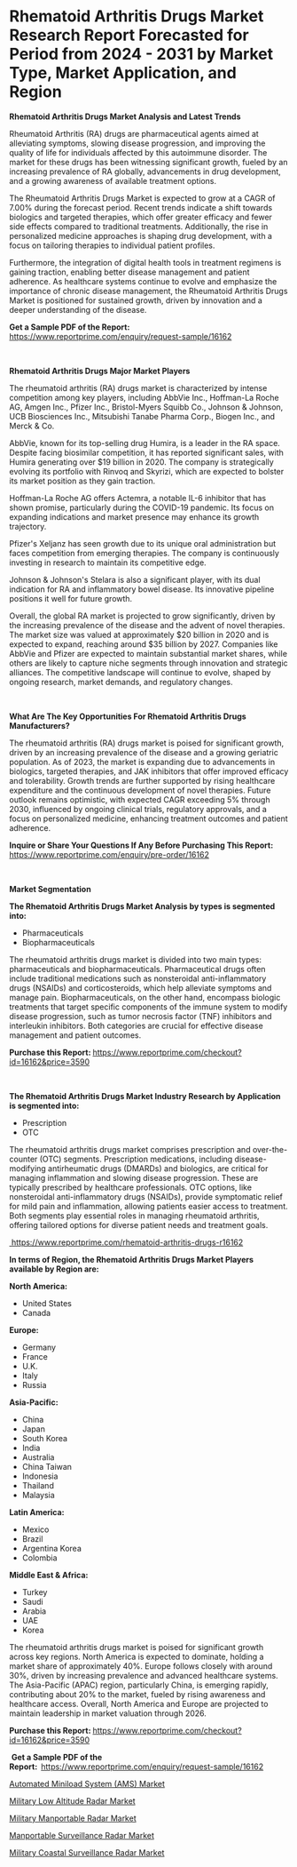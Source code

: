 <p><h1>Rhematoid Arthritis Drugs Market Research Report Forecasted for Period from 2024 -  2031 by Market Type, Market Application, and Region</h1></p><p><strong>Rhematoid Arthritis Drugs Market Analysis and Latest Trends</strong></p>
<p><p>Rheumatoid Arthritis (RA) drugs are pharmaceutical agents aimed at alleviating symptoms, slowing disease progression, and improving the quality of life for individuals affected by this autoimmune disorder. The market for these drugs has been witnessing significant growth, fueled by an increasing prevalence of RA globally, advancements in drug development, and a growing awareness of available treatment options.</p><p>The Rheumatoid Arthritis Drugs Market is expected to grow at a CAGR of 7.00% during the forecast period. Recent trends indicate a shift towards biologics and targeted therapies, which offer greater efficacy and fewer side effects compared to traditional treatments. Additionally, the rise in personalized medicine approaches is shaping drug development, with a focus on tailoring therapies to individual patient profiles.</p><p>Furthermore, the integration of digital health tools in treatment regimens is gaining traction, enabling better disease management and patient adherence. As healthcare systems continue to evolve and emphasize the importance of chronic disease management, the Rheumatoid Arthritis Drugs Market is positioned for sustained growth, driven by innovation and a deeper understanding of the disease.</p></p>
<p><strong>Get a Sample PDF of the Report:&nbsp;</strong> <a href="https://www.reportprime.com/enquiry/request-sample/16162?utm_campaign=1287&utm_medium=2&utm_source=Github&utm_content=ia&utm_term=11102024&utm_id=rhematoid-arthritis-drugs">https://www.reportprime.com/enquiry/request-sample/16162</a></p>
<p>&nbsp;</p>
<p><strong>Rhematoid Arthritis Drugs Major Market Players</strong></p>
<p><p>The rheumatoid arthritis (RA) drugs market is characterized by intense competition among key players, including AbbVie Inc., Hoffman-La Roche AG, Amgen Inc., Pfizer Inc., Bristol-Myers Squibb Co., Johnson & Johnson, UCB Biosciences Inc., Mitsubishi Tanabe Pharma Corp., Biogen Inc., and Merck & Co. </p><p>AbbVie, known for its top-selling drug Humira, is a leader in the RA space. Despite facing biosimilar competition, it has reported significant sales, with Humira generating over $19 billion in 2020. The company is strategically evolving its portfolio with Rinvoq and Skyrizi, which are expected to bolster its market position as they gain traction.</p><p>Hoffman-La Roche AG offers Actemra, a notable IL-6 inhibitor that has shown promise, particularly during the COVID-19 pandemic. Its focus on expanding indications and market presence may enhance its growth trajectory.</p><p>Pfizer's Xeljanz has seen growth due to its unique oral administration but faces competition from emerging therapies. The company is continuously investing in research to maintain its competitive edge.</p><p>Johnson & Johnson's Stelara is also a significant player, with its dual indication for RA and inflammatory bowel disease. Its innovative pipeline positions it well for future growth.</p><p>Overall, the global RA market is projected to grow significantly, driven by the increasing prevalence of the disease and the advent of novel therapies. The market size was valued at approximately $20 billion in 2020 and is expected to expand, reaching around $35 billion by 2027. Companies like AbbVie and Pfizer are expected to maintain substantial market shares, while others are likely to capture niche segments through innovation and strategic alliances. The competitive landscape will continue to evolve, shaped by ongoing research, market demands, and regulatory changes.</p></p>
<p>&nbsp;</p>
<p><strong>What Are The Key Opportunities For Rhematoid Arthritis Drugs Manufacturers?</strong></p>
<p><p>The rheumatoid arthritis (RA) drugs market is poised for significant growth, driven by an increasing prevalence of the disease and a growing geriatric population. As of 2023, the market is expanding due to advancements in biologics, targeted therapies, and JAK inhibitors that offer improved efficacy and tolerability. Growth trends are further supported by rising healthcare expenditure and the continuous development of novel therapies. Future outlook remains optimistic, with expected CAGR exceeding 5% through 2030, influenced by ongoing clinical trials, regulatory approvals, and a focus on personalized medicine, enhancing treatment outcomes and patient adherence.</p></p>
<p><strong>Inquire or Share Your Questions If Any Before Purchasing This Report:</strong> <a href="https://www.reportprime.com/enquiry/pre-order/16162?utm_campaign=1287&utm_medium=2&utm_source=Github&utm_content=ia&utm_term=11102024&utm_id=rhematoid-arthritis-drugs">https://www.reportprime.com/enquiry/pre-order/16162</a></p>
<p>&nbsp;</p>
<p><strong>Market Segmentation</strong></p>
<p><strong>The Rhematoid Arthritis Drugs Market Analysis by types is segmented into:</strong></p>
<p><ul><li>Pharmaceuticals</li><li>Biopharmaceuticals</li></ul></p>
<p><p>The rheumatoid arthritis drugs market is divided into two main types: pharmaceuticals and biopharmaceuticals. Pharmaceutical drugs often include traditional medications such as nonsteroidal anti-inflammatory drugs (NSAIDs) and corticosteroids, which help alleviate symptoms and manage pain. Biopharmaceuticals, on the other hand, encompass biologic treatments that target specific components of the immune system to modify disease progression, such as tumor necrosis factor (TNF) inhibitors and interleukin inhibitors. Both categories are crucial for effective disease management and patient outcomes.</p></p>
<p><strong>Purchase this Report:&nbsp;</strong><a href="https://www.reportprime.com/checkout?id=16162&price=3590&utm_campaign=1287&utm_medium=2&utm_source=Github&utm_content=ia&utm_term=11102024&utm_id=rhematoid-arthritis-drugs">https://www.reportprime.com/checkout?id=16162&price=3590</a></p>
<p>&nbsp;</p>
<p><strong>The Rhematoid Arthritis Drugs Market Industry Research by Application is segmented into:</strong></p>
<p><ul><li>Prescription</li><li>OTC</li></ul></p>
<p><p>The rheumatoid arthritis drugs market comprises prescription and over-the-counter (OTC) segments. Prescription medications, including disease-modifying antirheumatic drugs (DMARDs) and biologics, are critical for managing inflammation and slowing disease progression. These are typically prescribed by healthcare professionals. OTC options, like nonsteroidal anti-inflammatory drugs (NSAIDs), provide symptomatic relief for mild pain and inflammation, allowing patients easier access to treatment. Both segments play essential roles in managing rheumatoid arthritis, offering tailored options for diverse patient needs and treatment goals.</p></p>
<p><a href="https://www.reportprime.com/rhematoid-arthritis-drugs-r16162?utm_campaign=1287&utm_medium=2&utm_source=Github&utm_content=ia&utm_term=11102024&utm_id=rhematoid-arthritis-drugs">&nbsp;https://www.reportprime.com/rhematoid-arthritis-drugs-r16162</a></p>
<p><strong>In terms of Region, the Rhematoid Arthritis Drugs Market Players available by Region are:</strong></p>
<p>
    <p> <strong> North America: </strong>
        <ul>
            <li>United States</li>
            <li>Canada</li>
        </ul>
        </p> 
    <p> <strong> Europe: </strong>
        <ul>
            <li>Germany</li>
            <li>France</li>
            <li>U.K.</li>
            <li>Italy</li>
            <li>Russia</li>
        </ul>
        </p> 
    <p> <strong> Asia-Pacific: </strong>
        <ul>
            <li>China</li>
            <li>Japan</li>
            <li>South Korea</li>
            <li>India</li>
            <li>Australia</li>
            <li>China Taiwan</li>
            <li>Indonesia</li>
            <li>Thailand</li>
            <li>Malaysia</li>
        </ul>
        </p> 
    <p> <strong> Latin America: </strong>
        <ul>
            <li>Mexico</li>
            <li>Brazil</li>
            <li>Argentina Korea</li>
            <li>Colombia</li>
        </ul>
        </p> 
    <p> <strong> Middle East & Africa: </strong>
        <ul>
            <li>Turkey</li>
            <li>Saudi</li>
            <li>Arabia</li>
            <li>UAE</li>
            <li>Korea</li>
        </ul>
    </p>
    </p>
<p><p>The rheumatoid arthritis drugs market is poised for significant growth across key regions. North America is expected to dominate, holding a market share of approximately 40%. Europe follows closely with around 30%, driven by increasing prevalence and advanced healthcare systems. The Asia-Pacific (APAC) region, particularly China, is emerging rapidly, contributing about 20% to the market, fueled by rising awareness and healthcare access. Overall, North America and Europe are projected to maintain leadership in market valuation through 2026.</p></p>
<p><strong>Purchase this Report: </strong><a href="https://www.reportprime.com/checkout?id=16162&price=3590&utm_campaign=1287&utm_medium=2&utm_source=Github&utm_content=ia&utm_term=11102024&utm_id=rhematoid-arthritis-drugs">https://www.reportprime.com/checkout?id=16162&price=3590</a></p>
<p>&nbsp;<strong>Get a Sample PDF of the Report:&nbsp;&nbsp;</strong><a href="https://www.reportprime.com/enquiry/request-sample/16162?utm_campaign=1287&utm_medium=2&utm_source=Github&utm_content=ia&utm_term=11102024&utm_id=rhematoid-arthritis-drugs">https://www.reportprime.com/enquiry/request-sample/16162</a></p>
<p><strong></strong></p>
<p><p><a href="https://www.linkedin.com/pulse/automated-miniload-system-ams-market-trends-analysis-opportunities-yiq8c?utm_campaign=1287&utm_medium=2&utm_source=Github&utm_content=ia&utm_term=11102024&utm_id=rhematoid-arthritis-drugs">Automated Miniload System (AMS) Market</a></p><p><a href="https://www.linkedin.com/pulse/global-military-low-altitude-radar-market-size-trends-9j32c?utm_campaign=1287&utm_medium=2&utm_source=Github&utm_content=ia&utm_term=11102024&utm_id=rhematoid-arthritis-drugs">Military Low Altitude Radar Market</a></p><p><a href="https://www.linkedin.com/pulse/global-military-manportable-radar-market-landscape-future-trends-pw8qe?utm_campaign=1287&utm_medium=2&utm_source=Github&utm_content=ia&utm_term=11102024&utm_id=rhematoid-arthritis-drugs">Military Manportable Radar Market</a></p><p><a href="https://www.linkedin.com/pulse/emerging-market-trends-regional-analysis-manportable-surveillance-2s7sc?utm_campaign=1287&utm_medium=2&utm_source=Github&utm_content=ia&utm_term=11102024&utm_id=rhematoid-arthritis-drugs">Manportable Surveillance Radar Market</a></p><p><a href="https://www.linkedin.com/pulse/military-coastal-surveillance-radar-market-report-product-type-6pphe?utm_campaign=1287&utm_medium=2&utm_source=Github&utm_content=ia&utm_term=11102024&utm_id=rhematoid-arthritis-drugs">Military Coastal Surveillance Radar Market</a></p></p>